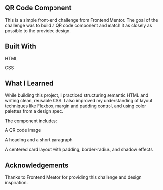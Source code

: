 ## QR Code Component

This is a simple front-end challenge from Frontend Mentor. The goal of the challenge was to build a QR code component and match it as closely as possible to the provided design.

## Built With

HTML

CSS


## What I Learned

While building this project, I practiced structuring semantic HTML and writing clean, reusable CSS. I also improved my understanding of layout techniques like Flexbox, margin and padding control, and using color palettes from a design spec.

The component includes:

A QR code image

A heading and a short paragraph

A centered card layout with padding, border-radius, and shadow effects


## Acknowledgements

Thanks to Frontend Mentor for providing this challenge and design inspiration.
